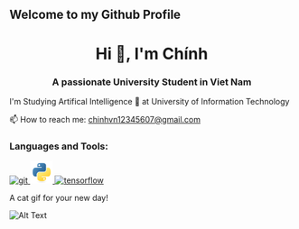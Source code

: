 ## Welcome to my Github Profile

<h1 align="center">Hi 👋, I'm Chính</h1>
<h3 align="center">A passionate University Student in Viet Nam</h3>
I'm Studying Artifical Intelligence 🤖 at University of Information Technology

📫 How to reach me: chinhvn12345607@gmail.com



<h3 align="left">Languages and Tools:</h3>
<p align="left"> <a href="https://git-scm.com/" target="_blank" rel="noreferrer"> <img src="https://www.vectorlogo.zone/logos/git-scm/git-scm-icon.svg" alt="git" width="40" height="40"/> </a> <a href="https://www.python.org" target="_blank" rel="noreferrer"> <img src="https://raw.githubusercontent.com/devicons/devicon/master/icons/python/python-original.svg" alt="python" width="40" height="40"/> </a> <a href="https://www.tensorflow.org" target="_blank" rel="noreferrer"> <img src="https://www.vectorlogo.zone/logos/tensorflow/tensorflow-icon.svg" alt="tensorflow" width="40" height="40"/> </a> </p>

A cat gif for your new day!

![Alt Text](https://media.giphy.com/media/vFKqnCdLPNOKc/giphy.gif)


